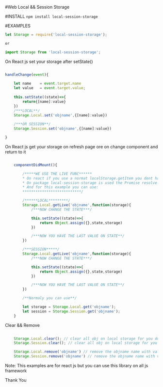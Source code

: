 
#Web Local && Session Storage


#INSTALL
`npm install local-session-storage`


#EXAMPLES

```js
let Storage = require('local-session-storage');

or

import Storage from 'local-session-storage';

```

On React js set your storage after setState()

```js

handleChange(event){
	
	let name 	= event.target.name
	let value 	= event.target.value;
	
	this.setState((state)=>{
		return{[name]:value}
	})
	/***LOCAL**/
	Storage.Local.set('objname',{[name]:value})
	
	/***OR SESSION**/
	Storage.Session.set('objname',{[name]:value})

}

```


On React js get your storage on refresh page ore on change component and return to it

```js

	componentDidMount(){

		/*****WE USE THE LIVE FUNC******
		* On react if you use a normat localStorage.getItem you dont have the last value but one older value.
		* On package local-session-storage is used the Promise resolve
		* And for this example you can use:
		***************************/

		/******LOCAL*********/
		Storage.Local.getLive('objname',function(storage){
			/***NOW CHANGE THE STATE***/

			this.setState((state)=>{
				return Object.assign({},state,storage)
			})

			/***NOW YOU HAVE THE LAST VALUE ON STATE**/
		})

		/***SESSION*****/
		Storage.Local.getLive('objname',function(storage){
			/***NOW CHANGE THE STATE***/

			this.setState((state)=>{
				return Object.assign({},state,storage)
			})

			/***NOW YOU HAVE THE LAST VALUE ON STATE**/
		})

		/**Normaly you can use**/

		let storage = Storage.Local.get('objname');
		let session = Storage.Session.get('objname');
	}

```

Clear && Remove 

```js
	
	Storage.Local.clear(); // clear all obj on local storage for you domain
	Storage.Session.clear(); // clear all obj on local storage for you domain

	Storage.Local.remove('objname') // remove the objname name with values on local storage
	Storage.Session.remove('objname') // remove the objname name with values on session storage

```

Note: This examples are for react js but you can use this library on all js framework 



Thank You
